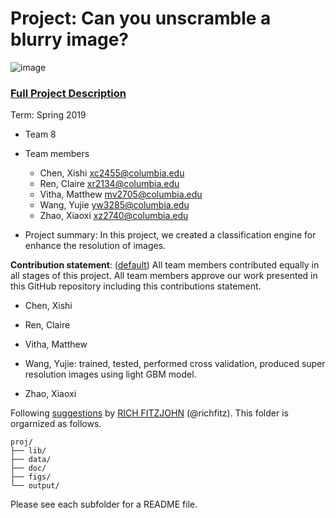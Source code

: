 # Project: Can you unscramble a blurry image? 
![image](figs/example.png)

### [Full Project Description](doc/project3_desc.md)

Term: Spring 2019

+ Team 8
+ Team members
	+ Chen, Xishi xc2455@columbia.edu
	+ Ren, Claire xr2134@columbia.edu
	+ Vitha, Matthew mv2705@columbia.edu
	+ Wang, Yujie yw3285@columbia.edu
	+ Zhao, Xiaoxi xz2740@columbia.edu

+ Project summary: In this project, we created a classification engine for enhance the resolution of images. 
	
**Contribution statement**: ([default](doc/a_note_on_contributions.md)) All team members contributed equally in all stages of this project. All team members approve our work presented in this GitHub repository including this contributions statement. 

+ Chen, Xishi

+ Ren, Claire 

+ Vitha, Matthew 

+ Wang, Yujie: trained, tested, performed cross validation, produced super resolution images using light GBM model. 

+ Zhao, Xiaoxi 

Following [suggestions](http://nicercode.github.io/blog/2013-04-05-projects/) by [RICH FITZJOHN](http://nicercode.github.io/about/#Team) (@richfitz). This folder is orgarnized as follows.

```
proj/
├── lib/
├── data/
├── doc/
├── figs/
└── output/
```

Please see each subfolder for a README file.
